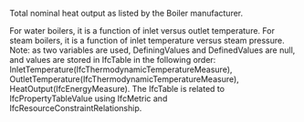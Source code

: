 Total nominal heat output as listed by the Boiler manufacturer.

For water boilers, it is a function of inlet versus outlet temperature. For steam boilers, it is a function of inlet temperature versus steam pressure.  Note: as two variables are used, DefiningValues and DefinedValues are null, and values are stored in IfcTable in the following order: InletTemperature(IfcThermodynamicTemperatureMeasure), OutletTemperature(IfcThermodynamicTemperatureMeasure), HeatOutput(IfcEnergyMeasure).  The IfcTable is related to IfcPropertyTableValue using IfcMetric and IfcResourceConstraintRelationship.
